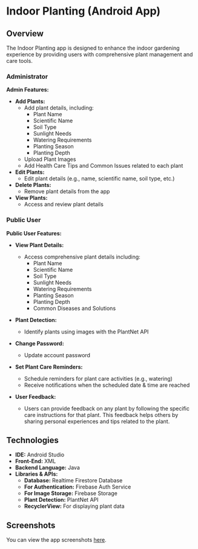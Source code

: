 # Indoor Planting (Android App)

## Overview
The Indoor Planting app is designed to enhance the indoor gardening experience by providing users with comprehensive plant management and care tools. 


### Administrator

**Admin Features:**
- **Add Plants:**
  - Add plant details, including:
    - Plant Name
    - Scientific Name
    - Soil Type
    - Sunlight Needs
    - Watering Requirements
    - Planting Season
    - Planting Depth
  - Upload Plant Images
  - Add Health Care Tips and Common Issues related to each plant
- **Edit Plants:**
  - Edit plant details (e.g., name, scientific name, soil type, etc.)
- **Delete Plants:**
  - Remove plant details from the app
- **View Plants:**
  - Access and review plant details

### Public User

**Public User Features:**
- **View Plant Details:**
  - Access comprehensive plant details including:
    - Plant Name
    - Scientific Name
    - Soil Type
    - Sunlight Needs
    - Watering Requirements
    - Planting Season
    - Planting Depth
    - Common Diseases and Solutions
- **Plant Detection:**
  - Identify plants using images with the PlantNet API
- **Change Password:**
  - Update account password
- **Set Plant Care Reminders:**
  - Schedule reminders for plant care activities (e.g., watering)
  - Receive notifications when the scheduled date & time are reached

- **User Feedback:**
  - Users can provide feedback on any plant by following the specific care instructions for that plant. This feedback helps others by sharing personal experiences and tips related to the plant.


## Technologies

- **IDE:** Android Studio
- **Front-End:** XML
- **Backend Language:** Java
- **Libraries & APIs:**
  - **Database:** Realtime Firestore Database
  - **For Authentication:** Firebase Auth Service
  - **For Image Storage:** Firebase Storage
  - **Plant Detection:** PlantNet API
  - **RecyclerView:** For displaying plant data

## Screenshots

You can view the app screenshots [here](https://docs.google.com/presentation/d/1yegLTU5ODwr5X2SG7XtiPwfYWDMLUn_g/edit#slide=id.p1).
